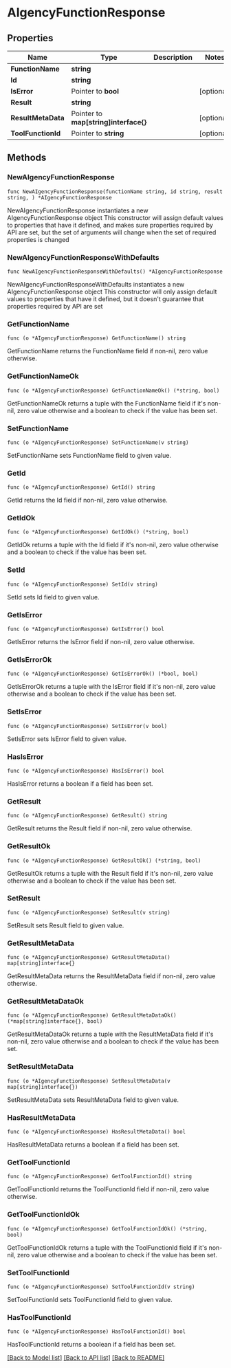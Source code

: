 # AIgencyFunctionResponse

## Properties

Name | Type | Description | Notes
------------ | ------------- | ------------- | -------------
**FunctionName** | **string** |  | 
**Id** | **string** |  | 
**IsError** | Pointer to **bool** |  | [optional] 
**Result** | **string** |  | 
**ResultMetaData** | Pointer to **map[string]interface{}** |  | [optional] 
**ToolFunctionId** | Pointer to **string** |  | [optional] 

## Methods

### NewAIgencyFunctionResponse

`func NewAIgencyFunctionResponse(functionName string, id string, result string, ) *AIgencyFunctionResponse`

NewAIgencyFunctionResponse instantiates a new AIgencyFunctionResponse object
This constructor will assign default values to properties that have it defined,
and makes sure properties required by API are set, but the set of arguments
will change when the set of required properties is changed

### NewAIgencyFunctionResponseWithDefaults

`func NewAIgencyFunctionResponseWithDefaults() *AIgencyFunctionResponse`

NewAIgencyFunctionResponseWithDefaults instantiates a new AIgencyFunctionResponse object
This constructor will only assign default values to properties that have it defined,
but it doesn't guarantee that properties required by API are set

### GetFunctionName

`func (o *AIgencyFunctionResponse) GetFunctionName() string`

GetFunctionName returns the FunctionName field if non-nil, zero value otherwise.

### GetFunctionNameOk

`func (o *AIgencyFunctionResponse) GetFunctionNameOk() (*string, bool)`

GetFunctionNameOk returns a tuple with the FunctionName field if it's non-nil, zero value otherwise
and a boolean to check if the value has been set.

### SetFunctionName

`func (o *AIgencyFunctionResponse) SetFunctionName(v string)`

SetFunctionName sets FunctionName field to given value.


### GetId

`func (o *AIgencyFunctionResponse) GetId() string`

GetId returns the Id field if non-nil, zero value otherwise.

### GetIdOk

`func (o *AIgencyFunctionResponse) GetIdOk() (*string, bool)`

GetIdOk returns a tuple with the Id field if it's non-nil, zero value otherwise
and a boolean to check if the value has been set.

### SetId

`func (o *AIgencyFunctionResponse) SetId(v string)`

SetId sets Id field to given value.


### GetIsError

`func (o *AIgencyFunctionResponse) GetIsError() bool`

GetIsError returns the IsError field if non-nil, zero value otherwise.

### GetIsErrorOk

`func (o *AIgencyFunctionResponse) GetIsErrorOk() (*bool, bool)`

GetIsErrorOk returns a tuple with the IsError field if it's non-nil, zero value otherwise
and a boolean to check if the value has been set.

### SetIsError

`func (o *AIgencyFunctionResponse) SetIsError(v bool)`

SetIsError sets IsError field to given value.

### HasIsError

`func (o *AIgencyFunctionResponse) HasIsError() bool`

HasIsError returns a boolean if a field has been set.

### GetResult

`func (o *AIgencyFunctionResponse) GetResult() string`

GetResult returns the Result field if non-nil, zero value otherwise.

### GetResultOk

`func (o *AIgencyFunctionResponse) GetResultOk() (*string, bool)`

GetResultOk returns a tuple with the Result field if it's non-nil, zero value otherwise
and a boolean to check if the value has been set.

### SetResult

`func (o *AIgencyFunctionResponse) SetResult(v string)`

SetResult sets Result field to given value.


### GetResultMetaData

`func (o *AIgencyFunctionResponse) GetResultMetaData() map[string]interface{}`

GetResultMetaData returns the ResultMetaData field if non-nil, zero value otherwise.

### GetResultMetaDataOk

`func (o *AIgencyFunctionResponse) GetResultMetaDataOk() (*map[string]interface{}, bool)`

GetResultMetaDataOk returns a tuple with the ResultMetaData field if it's non-nil, zero value otherwise
and a boolean to check if the value has been set.

### SetResultMetaData

`func (o *AIgencyFunctionResponse) SetResultMetaData(v map[string]interface{})`

SetResultMetaData sets ResultMetaData field to given value.

### HasResultMetaData

`func (o *AIgencyFunctionResponse) HasResultMetaData() bool`

HasResultMetaData returns a boolean if a field has been set.

### GetToolFunctionId

`func (o *AIgencyFunctionResponse) GetToolFunctionId() string`

GetToolFunctionId returns the ToolFunctionId field if non-nil, zero value otherwise.

### GetToolFunctionIdOk

`func (o *AIgencyFunctionResponse) GetToolFunctionIdOk() (*string, bool)`

GetToolFunctionIdOk returns a tuple with the ToolFunctionId field if it's non-nil, zero value otherwise
and a boolean to check if the value has been set.

### SetToolFunctionId

`func (o *AIgencyFunctionResponse) SetToolFunctionId(v string)`

SetToolFunctionId sets ToolFunctionId field to given value.

### HasToolFunctionId

`func (o *AIgencyFunctionResponse) HasToolFunctionId() bool`

HasToolFunctionId returns a boolean if a field has been set.


[[Back to Model list]](../README.md#documentation-for-models) [[Back to API list]](../README.md#documentation-for-api-endpoints) [[Back to README]](../README.md)


